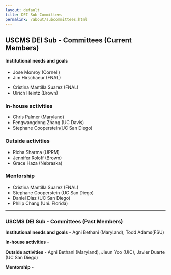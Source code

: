 ```yaml
---
layout: default
title: DEI Sub-Committees
permalink: /about/subcommittees.html
---
```


## USCMS DEI Sub - Committees (Current Members)


#### Institutional needs and goals
<!-- -  Agni Bethani (Maryland) -->
- Jose Monroy (Cornell)
- Jim Hirschaeur (FNAL)
<!-- -  Todd Adams(FSU) -->
- Cristina Mantilla Suarez (FNAL)
- Ulrich Heintz (Brown)

### In-house activities
- Chris Palmer (Maryland)
- Fengwangdong Zhang (UC Davis)
- Stephane Cooperstein(UC San Diego)

### Outside activities
<!-- - Agni Bethani (Maryland) -->
<!-- - Jieun Yoo (UIC) -->
<!-- - Javier Duarte (UC San Diego) -->
- Richa Sharma (UPRM)
- Jennifer Roloff (Brown)
- Grace Haza (Nebraska)

### Mentorship
- Cristina Mantilla Suarez (FNAL)
- Stephane Cooperstein (UC San Diego)
- Daniel Diaz (UC San Diego)
- Philip Chang (Uni. Florida)
  
--- 

### USCMS DEI Sub - Committees (Past Members)

 **Institutional needs and goals** - Agni Bethani (Maryland), Todd Adams(FSU)
<!-- -  Jose Monroy (Cornell) -->
<!-- -  Jim Hirschaeur (FNAL) -->
<!-- -  -->
<!-- -  Cristina Mantilla Suarez (FNAL) -->
<!-- -  Ulrich Heintz (Brown) -->

**In-house activities** -

<!-- -  Chris Palmer (Maryland)
-  Fengwangdong Zhang (UC Davis)
-  Stephane Cooperstein(UC San Diego) -->

**Outside activities** - Agni Bethani (Maryland), Jieun Yoo (UIC), Javier Duarte (UC San Diego)
<!-- - Richa Sharma (UPRM) -->
<!-- - Jennifer Roloff (Brown) -->
<!-- - Grace Haza (Nebraska)  -->

**Mentorship** - 

<!-- -  Cristina Mantilla Suarez (FNAL)
-  Stephane Cooperstein (UC San Diego)
-  Daniel Diaz (UC San Diego)
-  Philip Chang (Uni. Florida) -->